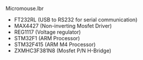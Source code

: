 Micromouse.lbr - FT232RL (USB to RS232 for serial communication) - MAX4427 (Non-inverting Mosfet Driver) - REG1117 (Voltage regulator) - STM32F1 (ARM Processor) - STM32F415 (ARM M4 Processor) - ZXMHC3F381N8 (Mosfet P/N H-Bridge)